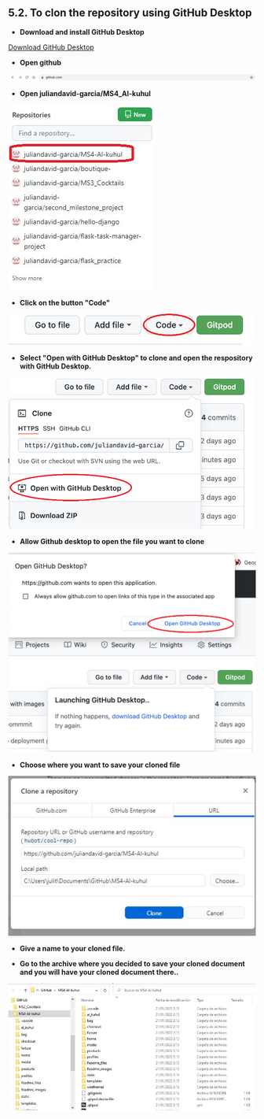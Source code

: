 ## 5.2. To clon the repository using GitHub Desktop
- **Download and install GitHub Desktop**

 [Download GitHub Desktop](https://desktop.github.com/)

- **Open github**

![Github.com](/Readme_images/20-github.png)

- **Open juliandavid-garcia/MS4_Al-kuhul**

![Repository](/Readme_images/21-ms4_repo.JPG)

- **Click on the button "Code"**

![code](/Readme_images/22-code.png)

- **Select "Open with GitHub Desktop" to clone and open the respository with GitHub Desktop.**

![Desktop](/Readme_images/23-desktop.png)

- **Allow Github desktop to open the file you want to clone**

![Allow](/Readme_images/24-allow.png)

- **Choose where you want to save your cloned file**

![path](/Readme_images/25-path.png)

- **Give a name to your cloned file.**

- **Go to the archive where you decided to save your cloned document and you will have your cloned document there..**

![Cloned](/Readme_images/26-template.JPG)